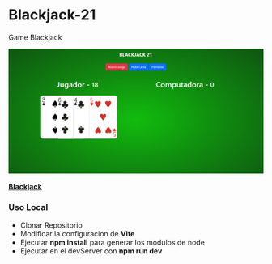# Blackjack-21
Game Blackjack


![Pre-visualizacion](public/images/pre-visualizer.png)

**[Blackjack](https://l-devjs.github.io/Blackjack-21/)**

### Uso Local
- Clonar Repositorio
- Modificar la configuracion de **Vite**
- Ejecutar **npm install** para generar los modulos de node
- Ejecutar en el devServer con **npm run dev**
